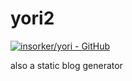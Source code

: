 # yori2

[![insorker/yori - GitHub](https://gh-card.dev/repos/insorker/yori.svg)](https://github.com/insorker/yori)

also a static blog generator